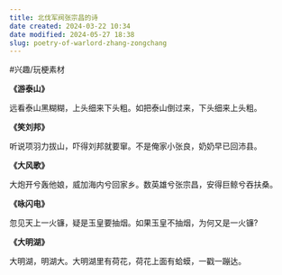 ```yaml
---
title: 北伐军阀张宗昌的诗
date created: 2024-03-22 10:34
date modified: 2024-05-27 18:38
slug: poetry-of-warlord-zhang-zongchang
---
```


#兴趣/玩梗素材 

**《游泰山》**

远看泰山黑糊糊，上头细来下头粗。如把泰山倒过来，下头细来上头粗。

**《笑刘邦》**

听说项羽力拔山，吓得刘邦就要窜。不是俺家小张良，奶奶早已回沛县。

**《大风歌》**

大炮开兮轰他娘，威加海内兮回家乡。数英雄兮张宗昌，安得巨鲸兮吞扶桑。

**《咏闪电》**

忽见天上一火镰，疑是玉皇要抽烟。如果玉皇不抽烟，为何又是一火镰?

**《大明湖》**

大明湖，明湖大。大明湖里有荷花，荷花上面有蛤蟆，一戳一蹦达。